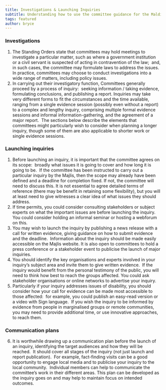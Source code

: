 ```yaml
---
title: Investigations & Launching Inquiries
subtitle: Understanding how to use the committee guidance for the Maldives Parliament
tags: featured
author: bryce
---
```


<h3><span>Investigations</span></h3>
<ol>
<li aria-level="2"><span>The Standing Orders state that committees may hold meetings to investigate a particular matter, such as where a government institution or a civil servant is suspected of acting in contravention of the law;&nbsp; and, in such cases, the committee may formulate laws to address the issues.</span><span>&nbsp; In practice, committees may choose to conduct investigations into a wide range of matters, including policy issues.</span></li>
<li aria-level="2"><span>In carrying out their investigatory function, Committees generally proceed by a process of inquiry:&nbsp; seeking information / taking evidence, formulating conclusions, and publishing a report. Inquiries may take very different forms to fit the circumstances and the time available, ranging from a single evidence session (possibly even without a report) to a complex and lengthy inquiry, comprising multiple formal evidence sessions and informal information-gathering, and the agreement of a major report.&nbsp; The sections below describe the elements that committees might particularly wish to consider when planning a longer inquiry, though some of them are also applicable to shorter work or single evidence sessions.</span></li>
</ol>
<h3><span>Launching inquiries&nbsp;</span></h3>
<ol>
<li aria-level="2"><span>Before launching an inquiry, it is important that the committee agrees on its scope:&nbsp; broadly what issues it is going to cover and how long it is going to be.&nbsp; If the committee has been instructed to carry out a particular inquiry by the Majlis, then the scope may already have been defined and a deadline for completion fixed. If not, the committee will need to discuss this. It is not essential to agree detailed terms of reference (there may be benefit in retaining some flexibility), but you will at least need to give witnesses a clear idea of what issues they should address.</span></li>
<li aria-level="2"><span>If time permits, you could consider consulting stakeholders or subject experts on what the important issues are before launching the inquiry.&nbsp; You could consider holding an informal seminar or hosting a webforum on this.&nbsp;&nbsp;</span></li>
<li aria-level="2"><span>You may wish to launch the inquiry by publishing a news release with a call for written evidence, giving guidance on how to submit evidence and the deadline.&nbsp; Information about the inquiry should be made easily accessible on the Majlis website. It is also open to committees to hold a press conference or a stakeholder event to publicise the launch of major inquiries</span><span>.&nbsp;</span></li>
<li aria-level="2"><span>You should identify the key organisations and experts involved in your inquiry&rsquo;s subject area and invite them to give written evidence.&nbsp; If the inquiry would benefit from the personal testimony of the public, you will need to think how best to reach the groups affected. You could ask stakeholder organisations or online networks to advertise your inquiry.</span></li>
<li aria-level="2"><span>Particularly if your inquiry addresses issues of disability, you should consider how your call for evidence can be made most accessible to those affected:&nbsp; for example, you could publish an easy-read version or a video with Sign language.&nbsp; If you wish the inquiry to be informed by evidence from people in marginalised groups or remote communities, you may need to provide additional time, or use innovative approaches, to reach them.</span></li>
</ol>
<h3><span>Communication plans</span></h3>
<ol start="6">
<li aria-level="2"><span>It is worthwhile drawing up a communication plan before the launch of an inquiry, identifying the target audiences and how they will be reached.&nbsp; It should cover all stages of the inquiry (not just launch and report publication).&nbsp; For example, fact-finding visits can be a good opportunity to engage local media and to publicise your inquiry to the local community.&nbsp; Individual members can help to communicate the committee&rsquo;s work in their different areas. This plan can be developed as the inquiry goes on and may help to maintain focus on intended outcomes.</span></li>
</ol>